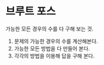 # 브루트 포스

가능한 모든 경우의 수를 다 구해 보는 것.

1. 문제의 가능한 경우의 수를 계산해본다.
2. 가능한 모든 방법을 다 만들어 본다.
3. 각각의 방법을 이용해 답을 구해 본다.
